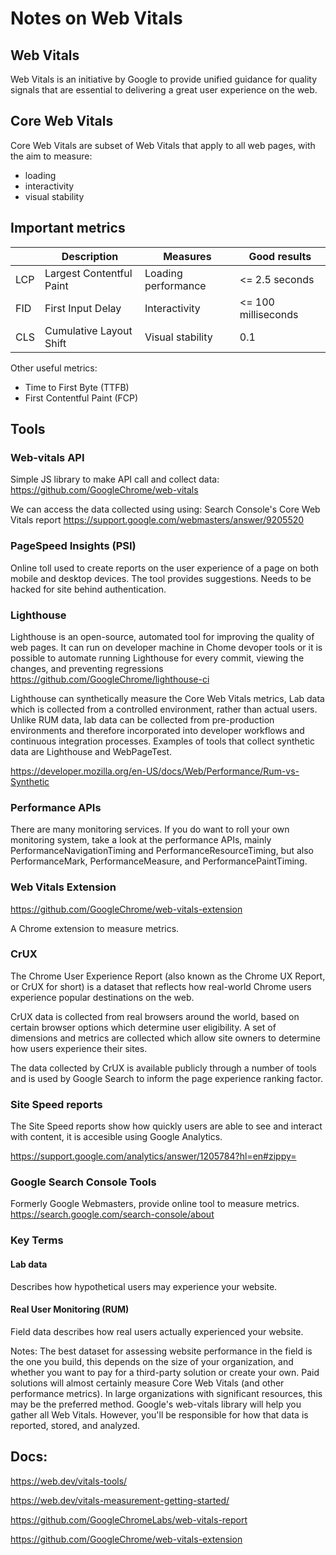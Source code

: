 # Notes on Web Vitals


## Web Vitals

Web Vitals is an initiative by Google to provide unified guidance for quality signals that are essential to delivering a great user experience on the web.

## Core Web Vitals

Core Web Vitals are subset of Web Vitals that apply to all web pages, with the aim to measure:

- loading
- interactivity
- visual stability

## Important metrics

|     | Description              | Measures            | Good results        |
|-----|--------------------------|---------------------|---------------------|
| LCP | Largest Contentful Paint | Loading performance | <= 2.5 seconds      |
| FID | First Input Delay        | Interactivity       | <= 100 milliseconds |
| CLS | Cumulative Layout Shift  | Visual stability    | 0.1                 |  

Other useful metrics:

- Time to First Byte (TTFB)
- First Contentful Paint (FCP) 


## Tools

### Web-vitals API
Simple JS library to make API call and collect data:
https://github.com/GoogleChrome/web-vitals

We can access the data collected using using:
Search Console's Core Web Vitals report https://support.google.com/webmasters/answer/9205520

### PageSpeed Insights (PSI)

Online toll used to create reports on the user experience of a page on both mobile and desktop devices. The tool provides suggestions.
Needs to be hacked for site behind authentication.

### Lighthouse 

Lighthouse is an open-source, automated tool for improving the quality of web pages. 
It can run on developer machine in Chome devoper tools or it is possible to automate running Lighthouse for every commit, viewing the changes, and preventing regressions
https://github.com/GoogleChrome/lighthouse-ci

Lighthouse can synthetically measure the Core Web Vitals metrics, Lab data which is collected from a controlled environment, rather than actual users. Unlike RUM data, lab data can be collected from pre-production environments and therefore incorporated into developer workflows and continuous integration processes. Examples of tools that collect synthetic data are Lighthouse and WebPageTest.

https://developer.mozilla.org/en-US/docs/Web/Performance/Rum-vs-Synthetic

### Performance APIs
There are many monitoring services. If you do want to roll your own monitoring system, take a look at the performance APIs, mainly PerformanceNavigationTiming and PerformanceResourceTiming, but also PerformanceMark, PerformanceMeasure, and PerformancePaintTiming.

### Web Vitals Extension
https://github.com/GoogleChrome/web-vitals-extension

A Chrome extension to measure metrics.

### CrUX

The Chrome User Experience Report (also known as the Chrome UX Report, or CrUX for short) is a dataset that reflects how real-world Chrome users experience popular destinations on the web.

CrUX data is collected from real browsers around the world, based on certain browser options which determine user eligibility. A set of dimensions and metrics are collected which allow site owners to determine how users experience their sites.

The data collected by CrUX is available publicly through a number of tools and is used by Google Search to inform the page experience ranking factor.

### Site Speed reports

The Site Speed reports show how quickly users are able to see and interact with content, it is accesible using Google Analytics.

https://support.google.com/analytics/answer/1205784?hl=en#zippy=

### Google Search Console Tools

Formerly Google Webmasters, provide online tool to measure metrics.
https://search.google.com/search-console/about

### Key Terms

#### Lab data

Describes how hypothetical users may experience your website.

#### Real User Monitoring (RUM)

Field data describes how real users actually experienced your website.

Notes: The best dataset for assessing website performance in the field is the one you build, this depends on the size of your organization, and whether you want to pay for a third-party solution or create your own. Paid solutions will almost certainly measure Core Web Vitals (and other performance metrics). In large organizations with significant resources, this may be the preferred method. Google's web-vitals library will help you gather all Web Vitals. However, you'll be responsible for how that data is reported, stored, and analyzed.

## Docs:

https://web.dev/vitals-tools/

https://web.dev/vitals-measurement-getting-started/

https://github.com/GoogleChromeLabs/web-vitals-report

https://github.com/GoogleChrome/web-vitals-extension
